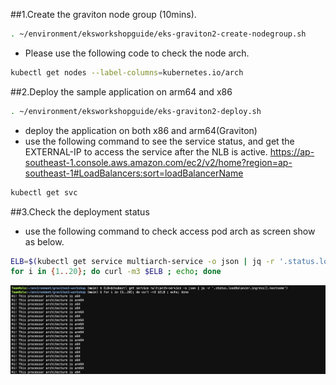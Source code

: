 ##1.Create the graviton node group (10mins).
```bash
. ~/environment/eksworkshopguide/eks-graviton2-create-nodegroup.sh
```
* Please use the following code to check the node arch.
```bash
kubectl get nodes --label-columns=kubernetes.io/arch
```

##2.Deploy the sample application on arm64 and x86
```bash
. ~/environment/eksworkshopguide/eks-graviton2-deploy.sh
```
* deploy the application on both x86 and arm64(Graviton)
* use the following command to see the service status, and get the EXTERNAL-IP to access the service after the NLB is active. https://ap-southeast-1.console.aws.amazon.com/ec2/v2/home?region=ap-southeast-1#LoadBalancers:sort=loadBalancerName
```bash
kubectl get svc
```

##3.Check the deployment status
* use the following command to check access pod arch as screen show as below.
```bash
ELB=$(kubectl get service multiarch-service -o json | jq -r '.status.loadBalancer.ingress[].hostname')
for i in {1..20}; do curl -m3 $ELB ; echo; done

```
![arch-check](./screenshots/3-Graviton-Arch-Check.png)